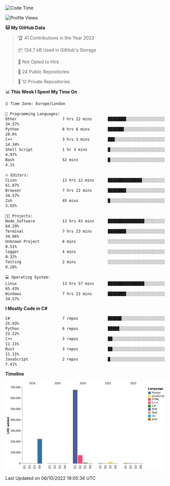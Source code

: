 <!--START_SECTION:waka-->
![Code Time](http://img.shields.io/badge/Code%20Time-295%20hrs%2034%20mins-blue)

![Profile Views](http://img.shields.io/badge/Profile%20Views-1-blue)

**🐱 My GitHub Data** 

> 🏆 41 Contributions in the Year 2022
 > 
> 📦 134.7 kB Used in GitHub's Storage 
 > 
> 🚫 Not Opted to Hire
 > 
> 📜 24 Public Repositories 
 > 
> 🔑 12 Private Repositories  
 > 
📊 **This Week I Spent My Time On** 

```text
⌚︎ Time Zone: Europe/London

💬 Programming Languages: 
Other                    7 hrs 22 mins       ████████░░░░░░░░░░░░░░░░░   34.57% 
Python                   6 hrs 6 mins        ███████░░░░░░░░░░░░░░░░░░   28.6% 
C++                      3 hrs 3 mins        ███░░░░░░░░░░░░░░░░░░░░░░   14.34% 
Shell Script             1 hr 3 mins         █░░░░░░░░░░░░░░░░░░░░░░░░   4.97% 
Bash                     52 mins             █░░░░░░░░░░░░░░░░░░░░░░░░   4.1%

🔥 Editors: 
CLion                    13 hrs 12 mins      ███████████████░░░░░░░░░░   61.87% 
Browser                  7 hrs 22 mins       ████████░░░░░░░░░░░░░░░░░   34.57% 
Zsh                      45 mins             █░░░░░░░░░░░░░░░░░░░░░░░░   3.55%

🐱‍💻 Projects: 
Node_Software            13 hrs 43 mins      ████████████████░░░░░░░░░   64.29% 
Terminal                 7 hrs 23 mins       ████████░░░░░░░░░░░░░░░░░   34.66% 
Unknown Project          6 mins              ░░░░░░░░░░░░░░░░░░░░░░░░░   0.51% 
logger                   4 mins              ░░░░░░░░░░░░░░░░░░░░░░░░░   0.32% 
Testing                  2 mins              ░░░░░░░░░░░░░░░░░░░░░░░░░   0.18%

💻 Operating System: 
Linux                    13 hrs 57 mins      ████████████████░░░░░░░░░   65.43% 
Windows                  7 hrs 22 mins       ████████░░░░░░░░░░░░░░░░░   34.57%

```

**I Mostly Code in C#** 

```text
C#                       7 repos             ██████░░░░░░░░░░░░░░░░░░░   25.93% 
Python                   6 repos             █████░░░░░░░░░░░░░░░░░░░░   22.22% 
C++                      3 repos             ██░░░░░░░░░░░░░░░░░░░░░░░   11.11% 
Rust                     3 repos             ██░░░░░░░░░░░░░░░░░░░░░░░   11.11% 
JavaScript               2 repos             █░░░░░░░░░░░░░░░░░░░░░░░░   7.41%

```


**Timeline**

![Chart not found](https://raw.githubusercontent.com/Jirubizu/Jirubizu/master/charts/bar_graph.png) 


 Last Updated on 06/10/2022 19:05:34 UTC
<!--END_SECTION:waka-->